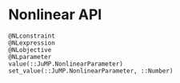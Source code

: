# Nonlinear API

```@docs
@NLconstraint
@NLexpression
@NLobjective
@NLparameter
value(::JuMP.NonlinearParameter)
set_value(::JuMP.NonlinearParameter, ::Number)
```
